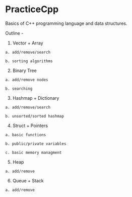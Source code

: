 # PracticeCpp
Basics of C++ programming language and data structures.

Outline - 
  1. Vector + Array
  
    a. add/remove/search
    
    b. sorting algorithms 
    
  2. Binary Tree
  
    a. add/remove nodes
    
    b. searching
    
  3. Hashmap + Dictionary
  
    a. add/remove/search
    
    b. unsorted/sorted hashmap
    
  4. Struct + Pointers
  
    a. basic functions
    
    b. public/private variables
    
    c. basic memory managment
    
  5. Heap
  
    a. add/remove
    
  6. Queue + Stack
  
    a. add/remove
    
